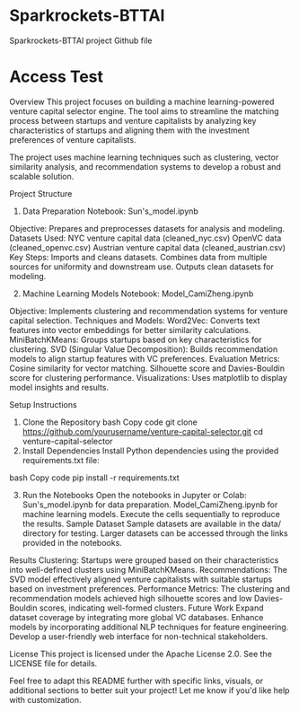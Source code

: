# Sparkrockets-BTTAI
Sparkrockets-BTTAI project Github file

# Access Test

Overview
This project focuses on building a machine learning-powered venture capital selector engine. The tool aims to streamline the matching process between startups and venture capitalists by analyzing key characteristics of startups and aligning them with the investment preferences of venture capitalists.

The project uses machine learning techniques such as clustering, vector similarity analysis, and recommendation systems to develop a robust and scalable solution.

Project Structure
1. Data Preparation
Notebook: Sun's_model.ipynb

Objective: Prepares and preprocesses datasets for analysis and modeling.
Datasets Used:
NYC venture capital data (cleaned_nyc.csv)
OpenVC data (cleaned_openvc.csv)
Austrian venture capital data (cleaned_austrian.csv)
Key Steps:
Imports and cleans datasets.
Combines data from multiple sources for uniformity and downstream use.
Outputs clean datasets for modeling.

2. Machine Learning Models
Notebook: Model_CamiZheng.ipynb

Objective: Implements clustering and recommendation systems for venture capital selection.
Techniques and Models:
Word2Vec: Converts text features into vector embeddings for better similarity calculations.
MiniBatchKMeans: Groups startups based on key characteristics for clustering.
SVD (Singular Value Decomposition): Builds recommendation models to align startup features with VC preferences.
Evaluation Metrics:
Cosine similarity for vector matching.
Silhouette score and Davies-Bouldin score for clustering performance.
Visualizations: Uses matplotlib to display model insights and results.

Setup Instructions
1. Clone the Repository
bash
Copy code
git clone https://github.com/yourusername/venture-capital-selector.git
cd venture-capital-selector
2. Install Dependencies
Install Python dependencies using the provided requirements.txt file:

bash
Copy code
pip install -r requirements.txt

3. Run the Notebooks
Open the notebooks in Jupyter or Colab:
Sun's_model.ipynb for data preparation.
Model_CamiZheng.ipynb for machine learning models.
Execute the cells sequentially to reproduce the results.
Sample Dataset
Sample datasets are available in the data/ directory for testing. Larger datasets can be accessed through the links provided in the notebooks.

Results
Clustering: Startups were grouped based on their characteristics into well-defined clusters using MiniBatchKMeans.
Recommendations: The SVD model effectively aligned venture capitalists with suitable startups based on investment preferences.
Performance Metrics: The clustering and recommendation models achieved high silhouette scores and low Davies-Bouldin scores, indicating well-formed clusters.
Future Work
Expand dataset coverage by integrating more global VC databases.
Enhance models by incorporating additional NLP techniques for feature engineering.
Develop a user-friendly web interface for non-technical stakeholders.

License
This project is licensed under the Apache License 2.0. See the LICENSE file for details.

Feel free to adapt this README further with specific links, visuals, or additional sections to better suit your project! Let me know if you'd like help with customization.







